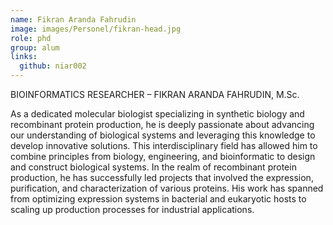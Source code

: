```yaml
---
name: Fikran Aranda Fahrudin 
image: images/Personel/fikran-head.jpg
role: phd
group: alum
links:
  github: niar002
---
```

BIOINFORMATICS RESEARCHER – FIKRAN ARANDA FAHRUDIN, M.Sc. 

As a dedicated molecular biologist specializing in synthetic biology and recombinant protein production, he is deeply passionate about advancing our understanding of biological systems and leveraging this knowledge to develop innovative solutions. This interdisciplinary field has allowed him to combine principles from biology, engineering, and bioinformatic to design and construct biological systems. In the realm of recombinant protein production, he has successfully led projects that involved the expression, purification, and characterization of various proteins. His work has spanned from optimizing expression systems in bacterial and eukaryotic hosts to scaling up production processes for industrial applications.
